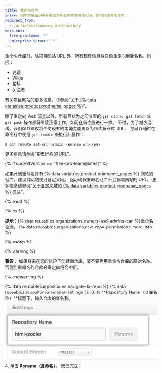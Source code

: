 ```yaml
---
title: 重命名仓库
intro: 如果您是组织所有者或拥有仓库的管理员权限，则可以重命名仓库。
redirect_from:
  - /articles/renaming-a-repository
versions:
  free-pro-team: '*'
  enterprise-server: '*'
---
```


重命名仓库时，除项目网站 URL 外，所有现有信息将自动重定向到新名称，包括：

* 议题
* Wikis
* 星标
* 关注者

有关项目网站的更多信息，请参阅“[关于 {% data variables.product.prodname_pages %}](/github/working-with-github-pages/about-github-pages#types-of-github-pages-sites)”。

除了重定向 Web 流量以外，所有目标为之前位置的 `git clone`、`git fetch` 或 `git push` 操作都将继续正常工作，如同在新位置进行一样。 不过，为了减少混淆，我们强烈建议将任何现有的本地克隆更新为指向新仓库 URL。 您可以通过在命令行中使用 `git remote` 来执行此操作：

```shell
$ git remote set-url origin <em>new_url</em>
```

更多信息请参阅“[更改远程的 URL](/github/using-git/changing-a-remotes-url)”。

{% if currentVersion == "free-pro-team@latest" %}

如果计划重命名具有 {% data variables.product.prodname_pages %} 网站的仓库，建议对网站使用自定义域。 这可确保重命名仓库不会影响网站的 URL。 更多信息请参阅“[关于自定义域和 {% data variables.product.prodname_pages %} 网站](/github/working-with-github-pages/about-custom-domains-and-github-pages)”。

{% endif %}

{% tip %}

**提示：**{% data reusables.organizations.owners-and-admins-can %}重命名仓库。 {% data reusables.organizations.new-repo-permissions-more-info %}

{% endtip %}

{% warning %}

**警告**： 如果将来在您的帐户下创建新仓库，请不要再用重命名仓库的原始名称。 否则到重命名的仓库的重定向将会中断。

{% endwarning %}

{% data reusables.repositories.navigate-to-repo %}
{% data reusables.repositories.sidebar-settings %}
3. 在 **Repository Name（仓库名称）**标题下，输入仓库的新名称。 ![仓库重命名](/assets/images/help/repository/repository-name-change.png)
4. 单击 **Rename（重命名）**。 您已完成！
